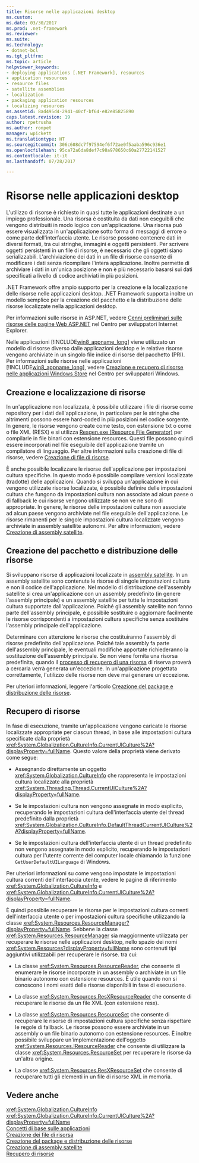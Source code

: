 ```yaml
---
title: Risorse nelle applicazioni desktop
ms.custom: 
ms.date: 03/30/2017
ms.prod: .net-framework
ms.reviewer: 
ms.suite: 
ms.technology:
- dotnet-bcl
ms.tgt_pltfrm: 
ms.topic: article
helpviewer_keywords:
- deploying applications [.NET Framework], resources
- application resources
- resource files
- satellite assemblies
- localization
- packaging application resources
- localizing resources
ms.assetid: 8ad495d4-2941-40cf-bf64-e82e85825890
caps.latest.revision: 19
author: rpetrusha
ms.author: ronpet
manager: wpickett
ms.translationtype: HT
ms.sourcegitcommit: 306c608dc7f97594ef6f72ae0f5aaba596c936e1
ms.openlocfilehash: 95ca72a6da8def7c98a978650c60a27722141527
ms.contentlocale: it-it
ms.lasthandoff: 07/28/2017

---
```

# <a name="resources-in-desktop-apps"></a>Risorse nelle applicazioni desktop
L'utilizzo di risorse è richiesto in quasi tutte le applicazioni destinate a un impiego professionale. Una risorsa è costituita da dati non eseguibili che vengono distribuiti in modo logico con un'applicazione. Una risorsa può essere visualizzata in un'applicazione sotto forma di messaggi di errore o come parte dell'interfaccia utente. Le risorse possono contenere dati in diversi formati, tra cui stringhe, immagini e oggetti persistenti. Per scrivere oggetti persistenti in un file di risorse, è necessario che gli oggetti siano serializzabili. L'archiviazione dei dati in un file di risorse consente di modificare i dati senza ricompilare l'intera applicazione. Inoltre permette di archiviare i dati in un'unica posizione e non è più necessario basarsi sui dati specificati a livello di codice archiviati in più posizioni.  
  
 .NET Framework offre ampio supporto per la creazione e la localizzazione delle risorse nelle applicazioni desktop. .NET Framework supporta inoltre un modello semplice per la creazione del pacchetto e la distribuzione delle risorse localizzate nella applicazioni desktop.  
  
 Per informazioni sulle risorse in ASP.NET, vedere [Cenni preliminari sulle risorse delle pagine Web ASP.NET](http://msdn.microsoft.com/library/0936b3b2-9e6e-4abe-9c06-364efef9dbbd) nel Centro per sviluppatori Internet Explorer.  
  
 Nelle applicazioni [!INCLUDE[win8_appname_long](../../../includes/win8-appname-long-md.md)] viene utilizzato un modello di risorse diverso dalle applicazioni desktop e le relative risorse vengono archiviate in un singolo file indice di risorse del pacchetto (PRI). Per informazioni sulle risorse nelle applicazioni [!INCLUDE[win8_appname_long](../../../includes/win8-appname-long-md.md)], vedere [Creazione e recupero di risorse nelle applicazioni Windows Store](http://go.microsoft.com/fwlink/p/?LinkId=241674) nel Centro per sviluppatori Windows.  
  
## <a name="creating-and-localizing-resources"></a>Creazione e localizzazione di risorse  
 In un'applicazione non localizzata, è possibile utilizzare i file di risorse come repository per i dati dell'applicazione, in particolare per le stringhe che altrimenti possono essere hard-coded in più posizioni nel codice sorgente. In genere, le risorse vengono create come testo, con estensione txt o come o file XML (RESX) e si utilizza [Resgen.exe (Resource File Generator)](../../../docs/framework/tools/resgen-exe-resource-file-generator.md) per compilarle in file binari con estensione resources. Questi file possono quindi essere incorporati nel file eseguibile dell'applicazione tramite un compilatore di linguaggio. Per altre informazioni sulla creazione di file di risorse, vedere [Creazione di file di risorse](../../../docs/framework/resources/creating-resource-files-for-desktop-apps.md).  
  
 È anche possibile localizzare le risorse dell'applicazione per impostazioni cultura specifiche. In questo modo è possibile compilare versioni localizzate (tradotte) delle applicazioni. Quando si sviluppa un'applicazione in cui vengono utilizzate risorse localizzate, è possibile definire delle impostazioni cultura che fungono da impostazioni cultura non associate ad alcun paese o di fallback le cui risorse vengono utilizzate se non ve ne sono di appropriate. In genere, le risorse delle impostazioni cultura non associate ad alcun paese vengono archiviate nel file eseguibile dell'applicazione. Le risorse rimanenti per le singole impostazioni cultura localizzate vengono archiviate in assembly satellite autonomi. Per altre informazioni, vedere [Creazione di assembly satellite](../../../docs/framework/resources/creating-satellite-assemblies-for-desktop-apps.md).  
  
## <a name="packaging-and-deploying-resources"></a>Creazione del pacchetto e distribuzione delle risorse  
 Si sviluppano risorse di applicazioni localizzate in [assembly satellite](../../../docs/framework/resources/packaging-and-deploying-resources-in-desktop-apps.md). In un assembly satellite sono contenute le risorse di singole impostazioni cultura e non il codice dell'applicazione. Nel modello di distribuzione dell'assembly satellite si crea un'applicazione con un assembly predefinito (in genere l'assembly principale) e un assembly satellite per tutte le impostazioni cultura supportate dall'applicazione. Poiché gli assembly satellite non fanno parte dell'assembly principale, è possibile sostituire o aggiornare facilmente le risorse corrispondenti a impostazioni cultura specifiche senza sostituire l'assembly principale dell'applicazione.  
  
 Determinare con attenzione le risorse che costituiranno l'assembly di risorse predefinito dell'applicazione. Poiché tale assembly fa parte dell'assembly principale, le eventuali modifiche apportate richiederanno la sostituzione dell'assembly principale. Se non viene fornita una risorsa predefinita, quando il [processo di recupero di una risorsa](../../../docs/framework/resources/packaging-and-deploying-resources-in-desktop-apps.md) di riserva proverà a cercarla verrà generata un'eccezione. In un'applicazione progettata correttamente, l'utilizzo delle risorse non deve mai generare un'eccezione.  
  
 Per ulteriori informazioni, leggere l'articolo [Creazione del package e distribuzione delle risorse](../../../docs/framework/resources/packaging-and-deploying-resources-in-desktop-apps.md).  
  
## <a name="retrieving-resources"></a>Recupero di risorse  
 In fase di esecuzione, tramite un'applicazione vengono caricate le risorse localizzate appropriate per ciascun thread, in base alle impostazioni cultura specificate dalla proprietà <xref:System.Globalization.CultureInfo.CurrentUICulture%2A?displayProperty=fullName>. Questo valore della proprietà viene derivato come segue:  
  
-   Assegnando direttamente un oggetto <xref:System.Globalization.CultureInfo> che rappresenta le impostazioni cultura localizzate alla proprietà <xref:System.Threading.Thread.CurrentUICulture%2A?displayProperty=fullName>.  
  
-   Se le impostazioni cultura non vengono assegnate in modo esplicito, recuperando le impostazioni cultura dell'interfaccia utente del thread predefinito dalla proprietà <xref:System.Globalization.CultureInfo.DefaultThreadCurrentUICulture%2A?displayProperty=fullName>.  
  
-   Se le impostazioni cultura dell'interfaccia utente di un thread predefinito non vengono assegnate in modo esplicito, recuperando le impostazioni cultura per l'utente corrente del computer locale chiamando la funzione `GetUserDefaultUILanguage` di Windows.  
  
 Per ulteriori informazioni su come vengono impostate le impostazioni cultura correnti dell'interfaccia utente, vedere le pagine di riferimento <xref:System.Globalization.CultureInfo> e <xref:System.Globalization.CultureInfo.CurrentUICulture%2A?displayProperty=fullName>.  
  
 È quindi possibile recuperare le risorse per le impostazioni cultura correnti dell'interfaccia utente o per impostazioni cultura specifiche utilizzando la classe <xref:System.Resources.ResourceManager?displayProperty=fullName>. Sebbene la classe <xref:System.Resources.ResourceManager> sia maggiormente utilizzata per recuperare le risorse nelle applicazioni desktop, nello spazio dei nomi <xref:System.Resources?displayProperty=fullName> sono contenuti tipi aggiuntivi utilizzabili per recuperare le risorse. tra cui:  
  
-   La classe <xref:System.Resources.ResourceReader>, che consente di enumerare le risorse incorporate in un assembly o archiviate in un file binario autonomo con estensione resources. È utile quando non si conoscono i nomi esatti delle risorse disponibili in fase di esecuzione.  
  
-   La classe <xref:System.Resources.ResXResourceReader> che consente di recuperare le risorse da un file XML (con estensione resx).  
  
-   La classe <xref:System.Resources.ResourceSet> che consente di recuperare le risorse di impostazioni cultura specifiche senza rispettare le regole di fallback. Le risorse possono essere archiviate in un assembly o un file binario autonomo con estensione resources. È inoltre possibile sviluppare un'implementazione dell'oggetto <xref:System.Resources.IResourceReader> che consente di utilizzare la classe <xref:System.Resources.ResourceSet> per recuperare le risorse da un'altra origine.  
  
-   La classe <xref:System.Resources.ResXResourceSet> che consente di recuperare tutti gli elementi in un file di risorse XML in memoria.  
  
## <a name="see-also"></a>Vedere anche  
 <xref:System.Globalization.CultureInfo>   
 <xref:System.Globalization.CultureInfo.CurrentUICulture%2A?displayProperty=fullName>   
 [Concetti di base sulle applicazioni](../../../docs/standard/application-essentials.md)   
 [Creazione dei file di risorsa](../../../docs/framework/resources/creating-resource-files-for-desktop-apps.md)   
 [Creazione del package e distribuzione delle risorse](../../../docs/framework/resources/packaging-and-deploying-resources-in-desktop-apps.md)   
 [Creazione di assembly satellite](../../../docs/framework/resources/creating-satellite-assemblies-for-desktop-apps.md)   
 [Recupero di risorse](../../../docs/framework/resources/retrieving-resources-in-desktop-apps.md)

